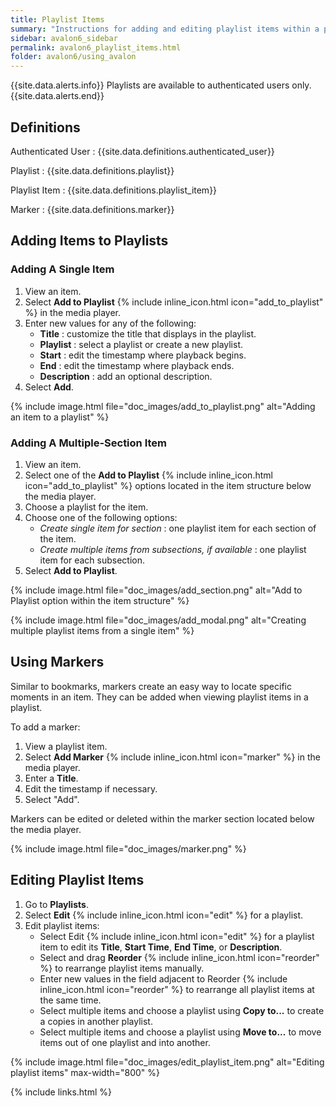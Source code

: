 ```yaml
---
title: Playlist Items
summary: "Instructions for adding and editing playlist items within a playlist."
sidebar: avalon6_sidebar
permalink: avalon6_playlist_items.html
folder: avalon6/using_avalon
---
```


{{site.data.alerts.info}}
Playlists are available to authenticated users only.
{{site.data.alerts.end}}

## Definitions

Authenticated User
: {{site.data.definitions.authenticated_user}}

Playlist
: {{site.data.definitions.playlist}}

Playlist Item
: {{site.data.definitions.playlist_item}}

Marker
: {{site.data.definitions.marker}}

## Adding Items to Playlists

### Adding A Single Item

1. View an item.
2. Select __Add to Playlist__ {% include inline_icon.html icon="add_to_playlist" %} in the media player.
3. Enter new values for any of the following:
   * __Title__ : customize the title that displays in the playlist.
   * __Playlist__ : select a playlist or create a new playlist.
   * __Start__ : edit the timestamp where playback begins.
   * __End__ : edit the timestamp where playback ends.
   * __Description__ : add an optional description.
4. Select __Add__.

{% include image.html file="doc_images/add_to_playlist.png" alt="Adding an item to a playlist" %}

### Adding A Multiple-Section Item

1. View an item.
2. Select one of the __Add to Playlist__ {% include inline_icon.html icon="add_to_playlist" %} options located in the item structure below the media player.
3. Choose a playlist for the item.
4. Choose one of the following options:
   * _Create single item for section_ : one playlist item for each section of the item.
   * _Create multiple items from subsections, if available_ : one playlist item for each subsection.
4. Select __Add to Playlist__.

{% include image.html file="doc_images/add_section.png" alt="Add to Playlist option within the item structure" %}

{% include image.html file="doc_images/add_modal.png" alt="Creating multiple playlist items from a single item" %}

## Using Markers

Similar to bookmarks, markers create an easy way to locate specific moments in an item. They can be added when viewing playlist items in a playlist.

To add a marker:

1. View a playlist item.
2. Select __Add Marker__ {% include inline_icon.html icon="marker" %} in the media player.
3. Enter a __Title__.
4. Edit the timestamp if necessary.
5. Select "Add".

Markers can be edited or deleted within the marker section located below the media player.

{% include image.html file="doc_images/marker.png" %}

## Editing Playlist Items

1. Go to __Playlists__.
2. Select __Edit__ {% include inline_icon.html icon="edit" %} for a playlist.
3. Edit playlist items:
   * Select Edit {% include inline_icon.html icon="edit" %} for a playlist item to edit its __Title__, __Start Time__, __End Time__, or __Description__.
   * Select and drag __Reorder__ {% include inline_icon.html icon="reorder" %} to rearrange playlist items manually.
   * Enter new values in the field adjacent to Reorder {% include inline_icon.html icon="reorder" %} to rearrange all playlist items at the same time.
   * Select multiple items and choose a playlist using __Copy to...__ to create a copies in another playlist.
   * Select multiple items and choose a playlist using __Move to...__ to move items out of one playlist and into another.

{% include image.html file="doc_images/edit_playlist_item.png" alt="Editing playlist items" max-width="800" %}

{% include links.html %}